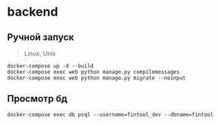 # backend

## Ручной запуск

> Linux, Unix

```
docker-compose up -d --build
docker-compose exec web python manage.py compilemessages
docker-compose exec web python manage.py migrate --noinput
```

## Просмотр бд

```
docker-compose exec db psql --username=fintool_dev --dbname=fintool
```

